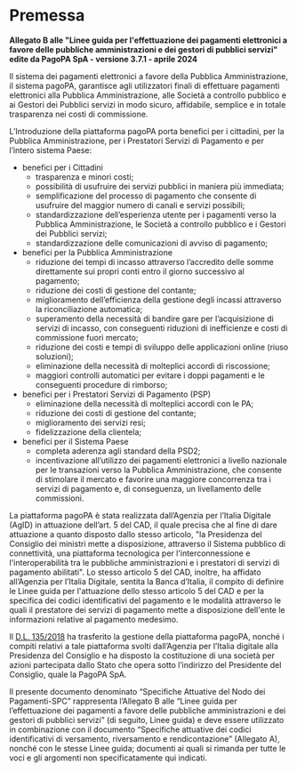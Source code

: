 # Premessa

**Allegato B alle "Linee guida per l'effettuazione dei pagamenti elettronici a favore delle pubbliche amministrazioni e dei gestori di pubblici servizi" edite da PagoPA SpA - versione 3.7.1 - aprile 2024**

Il sistema dei pagamenti elettronici a favore della Pubblica Amministrazione, il sistema pagoPA, garantisce agli utilizzatori finali di effettuare pagamenti elettronici alla Pubblica Amministrazione, alle Società a controllo pubblico e ai Gestori dei Pubblici servizi in modo sicuro, affidabile, semplice e in totale trasparenza nei costi di commissione.

L’Introduzione della piattaforma pagoPA porta benefici per i cittadini, per la Pubblica Amministrazione, per i Prestatori Servizi di Pagamento e per l’intero sistema Paese:

* benefici per i Cittadini
  * trasparenza e minori costi;
  * possibilità di usufruire dei servizi pubblici in maniera più immediata;
  * semplificazione del processo di pagamento che consente di usufruire del maggior numero di canali e servizi possibili;
  * standardizzazione dell’esperienza utente per i pagamenti verso la Pubblica Amministrazione, le Società a controllo pubblico e i Gestori dei Pubblici servizi;
  * standardizzazione delle comunicazioni di avviso di pagamento;
* benefici per la Pubblica Amministrazione
  * riduzione dei tempi di incasso attraverso l’accredito delle somme direttamente sui propri conti entro il giorno successivo al pagamento;
  * riduzione dei costi di gestione del contante;
  * miglioramento dell’efficienza della gestione degli incassi attraverso la riconciliazione automatica;
  * superamento della necessità di bandire gare per l’acquisizione di servizi di incasso, con conseguenti riduzioni di inefficienze e costi di commissione fuori mercato;
  * riduzione dei costi e tempi di sviluppo delle applicazioni online (riuso soluzioni);
  * eliminazione della necessità di molteplici accordi di riscossione;
  * maggiori controlli automatici per evitare i doppi pagamenti e le conseguenti procedure di rimborso;
* benefici per i Prestatori Servizi di Pagamento (PSP)
  * eliminazione della necessità di molteplici accordi con le PA;
  * riduzione dei costi di gestione del contante;
  * miglioramento dei servizi resi;
  * fidelizzazione della clientela;
* benefici per il Sistema Paese
  * completa aderenza agli standard della PSD2;
  * incentivazione all’utilizzo dei pagamenti elettronici a livello nazionale per le transazioni verso la Pubblica Amministrazione, che consente di stimolare il mercato e favorire una maggiore concorrenza tra i servizi di pagamento e, di conseguenza, un livellamento delle commissioni.

La piattaforma pagoPA è stata realizzata dall’Agenzia per l’Italia Digitale (AgID) in attuazione dell’art. 5 del CAD, il quale precisa che al fine di dare attuazione a quanto disposto dallo stesso articolo, "la Presidenza del Consiglio dei ministri mette a disposizione, attraverso il Sistema pubblico di connettività, una piattaforma tecnologica per l'interconnessione e l'interoperabilità tra le pubbliche amministrazioni e i prestatori di servizi di pagamento abilitati". Lo stesso articolo 5 del CAD, inoltre, ha affidato all’Agenzia per l’Italia Digitale, sentita la Banca d’Italia, il compito di definire le Linee guida per l'attuazione dello stesso articolo 5 del CAD e per la specifica dei codici identificativi del pagamento e le modalità attraverso le quali il prestatore dei servizi di pagamento mette a disposizione dell'ente le informazioni relative al pagamento medesimo.

Il [D.L. 135/2018](https://www.gazzettaufficiale.it/eli/id/2018/12/14/18G00163/sg) ha trasferito la gestione della piattaforma pagoPA, nonché i compiti relativi a tale piattaforma svolti dall’Agenzia per l’Italia digitale alla Presidenza del Consiglio e ha disposto la costituzione di una società per azioni partecipata dallo Stato che opera sotto l’indirizzo del Presidente del Consiglio, quale la PagoPA SpA.

Il presente documento denominato “Specifiche Attuative del Nodo dei Pagamenti-SPC” rappresenta l’Allegato B alle “Linee guida per l’effettuazione dei pagamenti a favore delle pubbliche amministrazioni e dei gestori di pubblici servizi” (di seguito, Linee guida) e deve essere utilizzato in combinazione con il documento “Specifiche attuative dei codici identificativi di versamento, riversamento e rendicontazione” (Allegato A), nonché con le stesse Linee guida; documenti ai quali si rimanda per tutte le voci e gli argomenti non specificatamente qui indicati.
